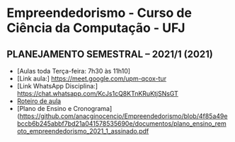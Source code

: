 # Empreendedorismo - Curso de Ciência da Computação - UFJ

## PLANEJAMENTO SEMESTRAL – 2021/1 (2021)

- [Aulas toda Terça-feira: 7h30 às 11h10]
- [Link aula:]  https://meet.google.com/upm-qcox-tur
- [Link WhatsApp Disciplina:] https://chat.whatsapp.com/KcJs1cQ8KTnKRuKtjSNsGT
- [Roteiro de aula](documentos/roteiro.md)
- [Plano de Ensino e Cronograma](https://github.com/anacginocencio/Empreendedorismo/blob/4f85a49ebccb6b245abbf7bd21a041578535690e/documentos/plano_ensino_remoto_empreendedorismo_2021_1_assinado.pdf
